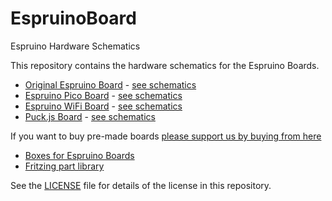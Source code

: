 EspruinoBoard
============

Espruino Hardware Schematics

This repository contains the hardware schematics for the Espruino Boards.

* [Original Espruino Board](http://www.espruino.com/EspruinoBoard) - [see schematics](Original)
* [Espruino Pico Board](http://www.espruino.com/Pico) - [see schematics](Pico)
* [Espruino WiFi Board](http://www.espruino.com/Puck.js) - [see schematics](WiFi)
* [Puck.js Board](http://www.espruino.com/WiFi) - [see schematics](Puck.js)

If you want to buy pre-made boards [please support us by buying from here](http://www.espruino.com/Order)

* [Boxes for Espruino Boards](boxes)
* [Fritzing part library](frizting)

See the [LICENSE](LICENSE) file for details of the license in this repository.

